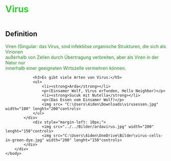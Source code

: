<html>
	<header>
	</header>
	<body>
		<h1 style="color: limegreen;">Virus</h1>
		<div style="display: inline-flex;">
			<div>
				<h2>Definition</h2>
				<p style= "color: forestgreen;">Viren (Singular: das Virus, sind infektiöse organische Strukturen, die sich als Virionen<br> außerhalb von Zellen durch Übertragung verbreiten, aber als Viren in der Natur nur<br> innerhalb einer geeigneten Wirtszelle  vermehren können. 

				<h3>Es gibt viele Arten von Virus:</h5>
				<ul>
					<li><strong>Arda</strong></li>	
					<p>(Einsamer Wolf, Virus erfunden, Hello Neighbor)</p>			
					<li><strong>Sucuk mit Nutella</strong></li>
					<p>(Das Essen vom Einsamer Wolf)</p>
					<img src= "C:\Users\4iden\Downloads\virusessen.jpg" width="100" lenght="200"controls>
				</ul>
			</div>
			    <div style="margin-left: 10px;">
				    <img src="../../Bilder/ardavirus.jpg" width="200" lenght="150"controls>
				    <img src="C:\Users\4iden\OneDrive\Bilder\virus-cells-in-green-dye.jpg" width="200" lenght="150"controls>
			</div>	
		</div>
	</body>
</html>
